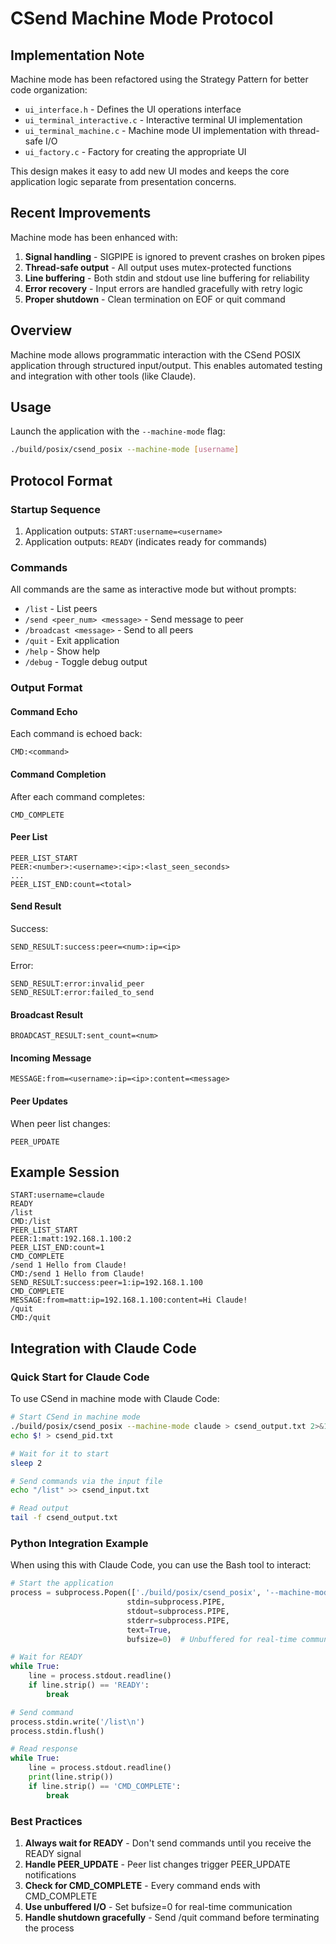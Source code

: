 # CSend Machine Mode Protocol

## Implementation Note

Machine mode has been refactored using the Strategy Pattern for better code organization:
- `ui_interface.h` - Defines the UI operations interface
- `ui_terminal_interactive.c` - Interactive terminal UI implementation
- `ui_terminal_machine.c` - Machine mode UI implementation with thread-safe I/O
- `ui_factory.c` - Factory for creating the appropriate UI

This design makes it easy to add new UI modes and keeps the core application logic separate from presentation concerns.

## Recent Improvements

Machine mode has been enhanced with:
1. **Signal handling** - SIGPIPE is ignored to prevent crashes on broken pipes
2. **Thread-safe output** - All output uses mutex-protected functions
3. **Line buffering** - Both stdin and stdout use line buffering for reliability
4. **Error recovery** - Input errors are handled gracefully with retry logic
5. **Proper shutdown** - Clean termination on EOF or quit command

## Overview

Machine mode allows programmatic interaction with the CSend POSIX application through structured input/output. This enables automated testing and integration with other tools (like Claude).

## Usage

Launch the application with the `--machine-mode` flag:

```bash
./build/posix/csend_posix --machine-mode [username]
```

## Protocol Format

### Startup Sequence

1. Application outputs: `START:username=<username>`
2. Application outputs: `READY` (indicates ready for commands)

### Commands

All commands are the same as interactive mode but without prompts:

- `/list` - List peers
- `/send <peer_num> <message>` - Send message to peer
- `/broadcast <message>` - Send to all peers
- `/quit` - Exit application
- `/help` - Show help
- `/debug` - Toggle debug output

### Output Format

#### Command Echo
Each command is echoed back:
```
CMD:<command>
```

#### Command Completion
After each command completes:
```
CMD_COMPLETE
```

#### Peer List
```
PEER_LIST_START
PEER:<number>:<username>:<ip>:<last_seen_seconds>
...
PEER_LIST_END:count=<total>
```

#### Send Result
Success:
```
SEND_RESULT:success:peer=<num>:ip=<ip>
```

Error:
```
SEND_RESULT:error:invalid_peer
SEND_RESULT:error:failed_to_send
```

#### Broadcast Result
```
BROADCAST_RESULT:sent_count=<num>
```

#### Incoming Message
```
MESSAGE:from=<username>:ip=<ip>:content=<message>
```

#### Peer Updates
When peer list changes:
```
PEER_UPDATE
```

## Example Session

```
START:username=claude
READY
/list
CMD:/list
PEER_LIST_START
PEER:1:matt:192.168.1.100:2
PEER_LIST_END:count=1
CMD_COMPLETE
/send 1 Hello from Claude!
CMD:/send 1 Hello from Claude!
SEND_RESULT:success:peer=1:ip=192.168.1.100
CMD_COMPLETE
MESSAGE:from=matt:ip=192.168.1.100:content=Hi Claude!
/quit
CMD:/quit
```

## Integration with Claude Code

### Quick Start for Claude Code

To use CSend in machine mode with Claude Code:

```bash
# Start CSend in machine mode
./build/posix/csend_posix --machine-mode claude > csend_output.txt 2>&1 < csend_input.txt &
echo $! > csend_pid.txt

# Wait for it to start
sleep 2

# Send commands via the input file
echo "/list" >> csend_input.txt

# Read output
tail -f csend_output.txt
```

### Python Integration Example

When using this with Claude Code, you can use the Bash tool to interact:

```python
# Start the application
process = subprocess.Popen(['./build/posix/csend_posix', '--machine-mode', 'claude'], 
                          stdin=subprocess.PIPE, 
                          stdout=subprocess.PIPE, 
                          stderr=subprocess.PIPE,
                          text=True,
                          bufsize=0)  # Unbuffered for real-time communication

# Wait for READY
while True:
    line = process.stdout.readline()
    if line.strip() == 'READY':
        break

# Send command
process.stdin.write('/list\n')
process.stdin.flush()

# Read response
while True:
    line = process.stdout.readline()
    print(line.strip())
    if line.strip() == 'CMD_COMPLETE':
        break
```

### Best Practices

1. **Always wait for READY** - Don't send commands until you receive the READY signal
2. **Handle PEER_UPDATE** - Peer list changes trigger PEER_UPDATE notifications
3. **Check for CMD_COMPLETE** - Every command ends with CMD_COMPLETE
4. **Use unbuffered I/O** - Set bufsize=0 for real-time communication
5. **Handle shutdown gracefully** - Send /quit command before terminating the process
